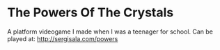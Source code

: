 # The Powers Of The Crystals
A platform videogame I made when I was a teenager for school.
Can be played at: http://sergisala.com/powers
